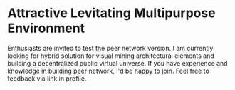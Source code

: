 # Attractive Levitating Multipurpose Environment
Enthusiasts are invited to test the peer network version. I am currently looking for hybrid solution for visual mining architectural elements and building a decentralized public virtual universe. If you have experience and knowledge in building peer network, I'd be happy to join. Feel free to feedback via link in profile.
